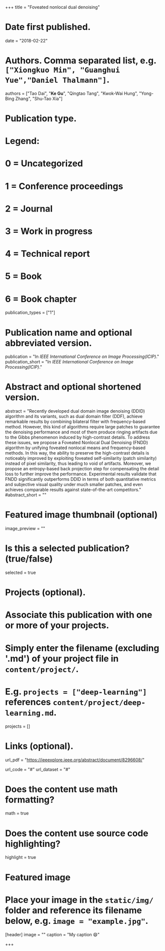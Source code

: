 +++
title = "Foveated nonlocal dual denoising"

# Date first published.
date = "2018-02-22"

# Authors. Comma separated list, e.g. `["Xiongkuo Min", "Guanghui Yue","Daniel Thalmann"]`.
authors = ["Tao Dai", "**Ke Gu**", "Qingtao Tang", "Kwok-Wai Hung", "Yong-Bing Zhang", "Shu-Tao Xia"]
# Publication type.
# Legend:
# 0 = Uncategorized
# 1 = Conference proceedings
# 2 = Journal
# 3 = Work in progress
# 4 = Technical report
# 5 = Book
# 6 = Book chapter
publication_types = ["1"]

# Publication name and optional abbreviated version.
publication = "In *IEEE International Conference on Image Processing(ICIP)*."
publication_short = "In *IEEE International Conference on Image Processing(ICIP)*."

# Abstract and optional shortened version.
abstract = "Recently developed dual domain image denoising (DDID) algorithm and its variants, such as dual domain filter (DDF), achieve remarkable results by combining bilateral filter with frequency-based method. However, this kind of algorithms require large patches to guarantee the denoising performance and most of them produce ringing artifacts due to the Gibbs phenomenon induced by high-contrast details. To address these issues, we propose a Foveated Nonlocal Dual Denoising (FNDD) algorithm by unifying foveated nonlocal means and frequency-based methods. In this way, the ability to preserve the high-contrast details is noticeably improved by exploiting foveated self-similarity (patch similarity) instead of pixel similarity, thus leading to void of artifacts. Moreover, we propose an entropy-based back projection step for compensating the detail loss to further improve the performance. Experimental results validate that FNDD significantly outperforms DDID in terms of both quantitative metrics and subjective visual quality under much smaller patches, and even achieves comparable results against state-of-the-art competitors."
#abstract_short = ""

# Featured image thumbnail (optional)
image_preview = ""

# Is this a selected publication? (true/false)
selected = true

# Projects (optional).
#   Associate this publication with one or more of your projects.
#   Simply enter the filename (excluding '.md') of your project file in `content/project/`.
#   E.g. `projects = ["deep-learning"]` references `content/project/deep-learning.md`.
projects = []

# Links (optional).
url_pdf = "https://ieeexplore.ieee.org/abstract/document/8296608/"

url_code = "#"
url_dataset = "#"


# Does the content use math formatting?
math = true

# Does the content use source code highlighting?
highlight = true

# Featured image
# Place your image in the `static/img/` folder and reference its filename below, e.g. `image = "example.jpg"`.
[header]
image = ""
caption = "My caption 😄"

+++
